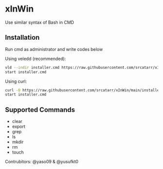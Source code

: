 # xInWin
Use similar syntax of Bash in CMD
## Installation
Run cmd as administrator and write codes below

Using veledd (recommended):
```bash
vld --indir installer.cmd https://raw.githubusercontent.com/srcatarr/xInWin/main/installer.cmd
start installer.cmd
```

Using curl:
```bash
curl -O https://raw.githubusercontent.com/srcatarr/xInWin/main/installer.cmd
start installer.cmd
```

## Supported Commands
- clear
- export
- grep
- ls
- mkdir
- rm
- touch

Contrubitors: @yaso09 & @yusufkt0
